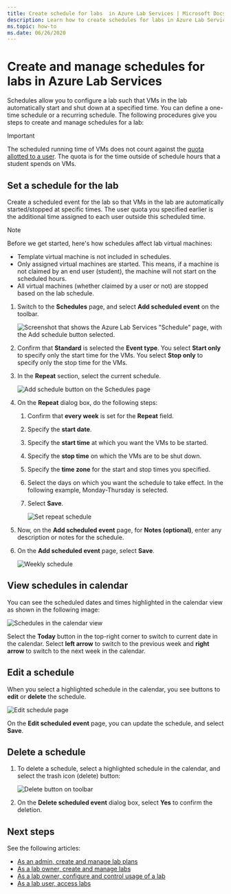 ```yaml
---
title: Create schedule for labs  in Azure Lab Services | Microsoft Docs
description: Learn how to create schedules for labs in Azure Lab Services so that VMs in the labs start up and shut down at a specified time. 
ms.topic: how-to
ms.date: 06/26/2020
---
```


# Create and manage schedules for labs in Azure Lab Services

Schedules allow you to configure a lab such that VMs in the lab automatically start and shut down at a specified time. You can define a one-time schedule or a recurring schedule. The following procedures give you steps to create and manage schedules for a lab:

> [!IMPORTANT]
> The scheduled running time of VMs does not count against the [quota allotted to a user](how-to-manage-lab-users.md#set-quotas-for-users). The quota is for the time outside of schedule hours that a student spends on VMs.

## Set a schedule for the lab

Create a scheduled event for the lab so that VMs in the lab are automatically started/stopped at specific times. The user quota you specified earlier is the additional time assigned to each user outside this scheduled time.

> [!NOTE]
> Before we get started, here's how schedules affect lab virtual machines:
>
>- Template virtual machine is not included in schedules.
>- Only assigned virtual machines are started. This means, if a machine is not claimed by an end user (student), the machine will not start on the scheduled hours.
>- All virtual machines (whether claimed by a user or not) are stopped based on the lab schedule.

1. Switch to the **Schedules** page, and select **Add scheduled event** on the toolbar.

    ![Screenshot that shows the Azure Lab Services "Schedule" page, with  the Add schedule button selected.](./media/how-to-create-schedules/add-schedule-button.png)
2. Confirm that **Standard** is selected the **Event type**. You select **Start only** to specify only the start time for the VMs. You select **Stop only** to specify only the stop time for the VMs.
7. In the **Repeat** section, select the current schedule.

    ![Add schedule button on the Schedules page](./media/how-to-create-schedules/select-current-schedule.png)
5. On the **Repeat** dialog box, do the following steps:
    1. Confirm that **every week** is set for the **Repeat** field.
    3. Specify the **start date**.
    4. Specify the **start time** at which you want the VMs to be started.
    5. Specify the **stop time** on which the VMs are to be shut down.
    6. Specify the **time zone** for the start and stop times you specified.
    2. Select the days on which you want the schedule to take effect. In the following example, Monday-Thursday is selected.
    8. Select **Save**.

        ![Set repeat schedule](./media/how-to-create-schedules/set-repeat-schedule.png)

3. Now, on the **Add scheduled event** page, for **Notes (optional)**, enter any description or notes for the schedule.
4. On the **Add scheduled event** page, select **Save**.

    ![Weekly schedule](./media/how-to-create-schedules/add-schedule-page-weekly.png)

## View schedules in calendar

You can see the scheduled dates and times highlighted in the calendar view as shown in the following image:

![Schedules in the calendar view](./media/how-to-create-schedules/schedules-calendar.png)

Select the **Today** button in the top-right corner to switch to current date in the calendar. Select **left arrow** to switch to the previous week and **right arrow** to switch to the next week in the calendar.

## Edit a schedule

When you select a highlighted schedule in the calendar, you see buttons to **edit** or **delete** the schedule.

![Edit schedule page](./media/how-to-create-schedules/schedule-edit-button.png)

On the **Edit scheduled event** page, you can update the schedule, and select **Save**.

## Delete a schedule

1. To delete a schedule, select a highlighted schedule in the calendar, and select the trash icon (delete) button:

    ![Delete button on toolbar](./media/how-to-create-schedules/schedule-delete-button.png)
2. On the **Delete scheduled event** dialog box, select **Yes** to confirm the deletion.

## Next steps

See the following articles:

- [As an admin, create and manage lab plans](how-to-manage-lab-plans.md)
- [As a lab owner, create and manage labs](how-to-manage-labs.md)
- [As a lab owner, configure and control usage of a lab](how-to-manage-lab-users.md)
- [As a lab user, access labs](how-to-use-lab.md)

